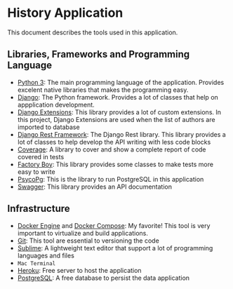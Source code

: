 # History Application

This document describes the tools used in this application.

## Libraries, Frameworks and Programming Language

* [Python 3](https://www.python.org): The main programming language of the application. Provides excelent native libraries that makes the programming easy.
* [Django](https://www.djangoproject.com/): The Python framework. Provides a lot of classes that help on appplication development.
* [Django Extensions](https://django-extensions.readthedocs.io/en/latest/): This library provides a lot of custom extensions. In this project, Django Extensions are used when the list of authors are imported to database
* [Django Rest Framework](https://www.django-rest-framework.org/): The Django Rest library. This library provides a lot of classes to help develop the API writing with less code blocks
* [Coverage](https://coverage.readthedocs.io/en/coverage-5.0.3/): A library to cover and show a complete report of code covered in tests
* [Factory Boy](https://factoryboy.readthedocs.io/en/latest/): This library provides some classes to make tests more easy to write
* [PsycoPg](https://www.psycopg.org/): This is the library to run PostgreSQL in this application
* [Swagger](https://www.swagger.io): This library provides an API documentation

## Infrastructure
* [Docker Engine](https://docs.docker.com/engine/installation/) and [Docker Compose](https://docs.docker.com/compose/install/): My favorite! This tool is very important to virtualize and build applications.
* [Git](https://git-scm.com/downloads): This tool are essential to versioning the code
* [Sublime](https://www.sublimetext.com/): A lightweight text editor that support a lot of programming languages and files
* `Mac Terminal`
* [Heroku](https://www.heroku.com): Free server to host the application
* [PostgreSQL](https://www.postgresql.org): A free database to persist the data application